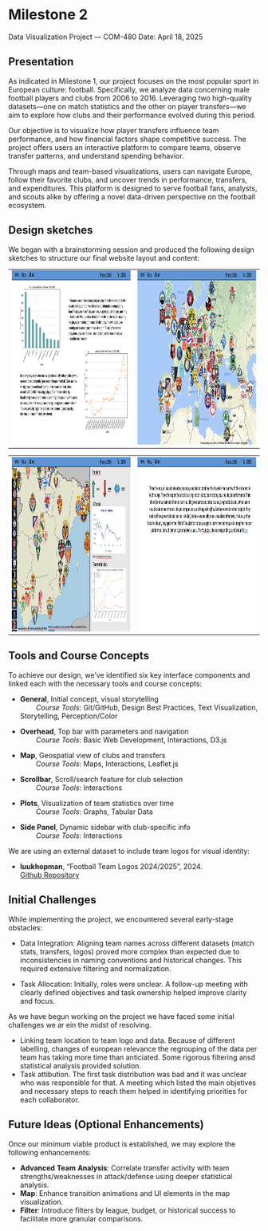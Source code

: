 # Milestone 2 

Data Visualization Project — COM-480
Date: April 18, 2025

## Presentation

As indicated in Milestone 1, our project focuses on the most popular sport in European culture: football. Specifically, we analyze data concerning male football players and clubs from 2006 to 2016. Leveraging two high-quality datasets—one on match statistics and the other on player transfers—we aim to explore how clubs and their performance evolved during this period.

Our objective is to visualize how player transfers influence team performance, and how financial factors shape competitive success. The project offers users an interactive platform to compare teams, observe transfer patterns, and understand spending behavior.

Through maps and team-based visualizations, users can navigate Europe, follow their favorite clubs, and uncover trends in performance, transfers, and expenditures. This platform is designed to serve football fans, analysts, and scouts alike by offering a novel data-driven perspective on the football ecosystem.

## Design sketches 

We began with a brainstorming session and produced the following design sketches to structure our final website layout and content:

<table align="center">
  <tr>
    <td align="center">
      <img src="../plots/Intro.png" alt="Opening page with initial key figures" width="500" height="350">
    </td>
    <td align="center">
      <img src="../plots/Map.png" alt="Interactive Map" width="500" height="350">
    </td>
  </tr>
</table>

<table align="center">
  <tr>
    <td align="center">
      <img src="../plots/InteractiveMap.png" alt="Outfolding data visualization per selected team" width="500" height="350">
    </td>
    <td align="center">
      <img src="../plots/PageDescirption.png" alt="Final descriptive page" width="500" height="350">
    </td>
  </tr>
</table>

## Tools and Course Concepts

To achieve our design, we’ve identified six key interface components and linked each with the necessary tools and course concepts:
 
- **General**, Initial concept, visual storytelling  
&nbsp;&nbsp;&nbsp;&nbsp;&nbsp;&nbsp;&nbsp;&nbsp;*Course Tools*: Git/GitHub, Design Best Practices, Text Visualization, Storytelling, Perception/Color  

- **Overhead**, Top bar with parameters and navigation  
&nbsp;&nbsp;&nbsp;&nbsp;&nbsp;&nbsp;&nbsp;&nbsp;*Course Tools*: Basic Web Development, Interactions, D3.js  

- **Map**, Geospatial view of clubs and transfers  
&nbsp;&nbsp;&nbsp;&nbsp;&nbsp;&nbsp;&nbsp;&nbsp;*Course Tools*: Maps, Interactions, Leaflet.js  

- **Scrollbar**, Scroll/search feature for club selection  
&nbsp;&nbsp;&nbsp;&nbsp;&nbsp;&nbsp;&nbsp;&nbsp;*Course Tools*: Interactions  

- **Plots**, Visualization of team statistics over time  
&nbsp;&nbsp;&nbsp;&nbsp;&nbsp;&nbsp;&nbsp;&nbsp;*Course Tools*: Graphs, Tabular Data  

- **Side Panel**, Dynamic sidebar with club-specific info  
&nbsp;&nbsp;&nbsp;&nbsp;&nbsp;&nbsp;&nbsp;&nbsp;*Course Tools*: Interactions  


We are using an external dataset to include team logos for visual identity:
- **luukhopman**, “Football Team Logos 2024/2025”, 2024.  
   [Github Repository](https://github.com/luukhopman/football-logos?)


## Initial Challenges 


While implementing the project, we encountered several early-stage obstacles:
- Data Integration: Aligning team names across different datasets (match stats, transfers, logos) proved more complex than expected due to inconsistencies in naming conventions and historical changes. This required extensive filtering and normalization.

- Task Allocation: Initially, roles were unclear. A follow-up meeting with clearly defined objectives and task ownership helped improve clarity and focus.


As we have begun working on the project we have faced some initial challenges we ar ein the midst of resolving. 
- Linking team location to team logo and data. Because of different labelling, changes of european relevance the regrouping of the data per team has taking more time than anticiated. Some rigorous filtering ansd statistical analysis provided solution. 
- Task attibution. The first task distribution was bad and it was unclear who was responsible for that. A meeting which listed the main objetives and necessary steps to reach them helped in identifying priorities for each collaborator. 


## Future Ideas (Optional Enhancements)

Once our minimum viable product is established, we may explore the following enhancements:
- **Advanced** **Team** **Analysis**: Correlate transfer activity with team strengths/weaknesses in attack/defense using deeper statistical analysis.
- **Map**: Enhance transition animations and UI elements in the map visualization.
- **Filter**: Introduce filters by league, budget, or historical success to facilitate more granular comparisons.



